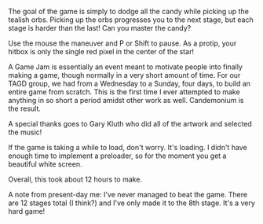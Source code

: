 The goal of the game is simply to dodge all the candy while picking up the tealish orbs. Picking up the orbs progresses you to the next stage, but each stage is harder than the last! Can you master the candy?

Use the mouse the maneuver and P or Shift to pause. As a protip, your hitbox is only the single red pixel in the center of the star!

A Game Jam is essentially an event meant to motivate people into finally making a game, though normally in a very short amount of time. For our TAGD group, we had from a Wednesday to a Sunday, four days, to build an entire game from scratch. This is the first time I ever attempted to make anything in so short a period amidst other work as well. Candemonium is the result.

A special thanks goes to Gary Kluth who did all of the artwork and selected the music!

If the game is taking a while to load, don't worry. It's loading. I didn't have enough time to implement a preloader, so for the moment you get a beautiful white screen.

Overall, this took about 12 hours to make.

A note from present-day me: I've never managed to beat the game. There are 12 stages total (I think?) and I've only made it to the 8th stage. It's a very hard game!
